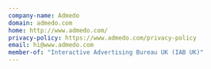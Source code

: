 ```yaml
---
company-name: Admedo
domain: admedo.com
home: http://www.admedo.com/
privacy-policy: https://www.admedo.com/privacy-policy
email: hi@www.admedo.com
member-of: "Interactive Advertising Bureau UK (IAB UK)"
---
```




